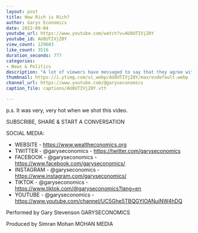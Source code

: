 ```yaml
---
layout: post
title: How Rich is Rich?
author: Garys Economics
date: 2022-09-04
youtube_url: https://www.youtube.com/watch?v=AU8UTIVjZ0Y
youtube_id: AU8UTIVjZ0Y
view_count: 129603
like_count: 3516
duration_seconds: 777
categories:
- News & Politics
description: "A lot of viewers have messaged to say that they agree with the message, but worry that Gary is suggesting taxing them more, so Gary takes a moment out to explain the the difference between Rich & Super Rich."
thumbnail: https://i.ytimg.com/vi_webp/AU8UTIVjZ0Y/maxresdefault.webp
channel_url: https://www.youtube.com/@garyseconomics
caption_file: captions/AU8UTIVjZ0Y.vtt

---
```


p.s. It was very, very hot when we shot this video.


SUBSCRIBE, SHARE & START A CONVERSATION


SOCIAL MEDIA:
- WEBSITE - https://www.wealtheconomics.org
- TWITTER - @garyseconomics - https://twitter.com/garyseconomics
- FACEBOOK - @garyseconomics - https://www.facebook.com/garyseconomics/
- INSTAGRAM - @garyseconomics - https://www.instagram.com/garyseconomics/
- TIKTOK - @garyseconomics - https://www.tiktok.com/@garyseconomics?lang=en
- YOUTUBE - @garyseconomics - https://www.youtube.com/channel/UC5Ghe5TBQGYIOANuiNW4hDQ


Performed by Gary Stevenson
GARYSECONOMICS


Produced by Simran Mohan
MOHAN MEDIA
